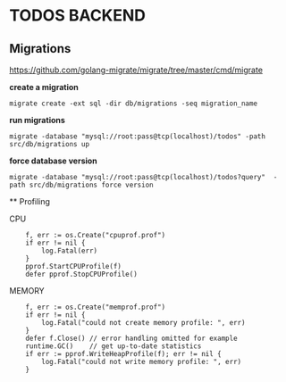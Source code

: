 # TODOS BACKEND

## Migrations

https://github.com/golang-migrate/migrate/tree/master/cmd/migrate

**create a migration**
```
migrate create -ext sql -dir db/migrations -seq migration_name
```

**run migrations**
```
migrate -database "mysql://root:pass@tcp(localhost)/todos" -path src/db/migrations up 
```


**force database version**
```
migrate -database "mysql://root:pass@tcp(localhost)/todos?query"  -path src/db/migrations force version
```


** Profiling

CPU
```
	f, err := os.Create("cpuprof.prof")
	if err != nil {
		log.Fatal(err)
	}
	pprof.StartCPUProfile(f)
	defer pprof.StopCPUProfile()
```

MEMORY
```
	f, err := os.Create("memprof.prof")
	if err != nil {
		log.Fatal("could not create memory profile: ", err)
	}
	defer f.Close() // error handling omitted for example
	runtime.GC()    // get up-to-date statistics
	if err := pprof.WriteHeapProfile(f); err != nil {
		log.Fatal("could not write memory profile: ", err)
	}
```